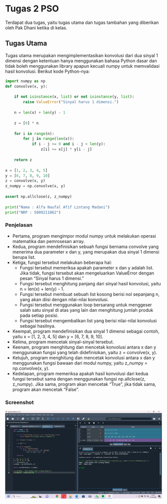 # Tugas 2 PSO
Terdapat dua tugas, yaitu tugas utama dan tugas tambahan yang diberikan oleh Pak Dhani ketika di kelas. 

## Tugas Utama
Tugas utama merupakan mengimplementasikan konvolusi dari dua sinyal 1 dimensi dengan ketentuan hanya menggunakan bahasa Python dasar dan tidak boleh menggunakan library apapun kecuali numpy untuk memvalidasi hasil konvolusi.
Berikut kode Python-nya:
```py
import numpy as np
def convolve(x, y):
   
    if not isinstance(x, list) or not isinstance(y, list):
        raise ValueError("Sinyal harus 1 dimensi.")

    n = len(x) + len(y) - 1

    z = [0] * n

    for i in range(n):
        for j in range(len(x)):
            if i - j >= 0 and i - j < len(y):
                z[i] += x[j] * y[i - j]

    return z

x = [1, 2, 3, 4, 5]
y = [6, 7, 8, 9, 10]
z = convolve(x, y)
z_numpy = np.convolve(x, y)

assert np.allclose(z, z_numpy)

print("Nama : Alfa Naufal Afif Lintang Madani")
print("NRP : 5009211062")
```
### Penjelasan 
- Pertama, program mengimpor modul numpy untuk melakukan operasi matematika dan pemrosesan array.
- Kedua, program mendefinisikan sebuah fungsi bernama convolve yang menerima dua parameter x dan y, yang merupakan dua sinyal 1 dimensi berupa list.
- Ketiga, fungsi tersebut melakukan beberapa hal:
    + Fungsi tersebut memeriksa apakah parameter x dan y adalah list. Jika tidak, fungsi tersebut akan mengeluarkan ValueError dengan pesan “Sinyal harus 1 dimensi.”
    + Fungsi tersebut menghitung panjang dari sinyal hasil konvolusi, yaitu n = len(x) + len(y) - 1.
    + Fungsi tersebut membuat sebuah list kosong berisi nol sepanjang n, yang akan diisi dengan nilai-nilai konvolusi.
    + Fungsi tersebut menggunakan loop bersarang untuk menggeser salah satu sinyal di atas yang lain dan menghitung jumlah produk pada setiap posisi.
    + Fungsi tersebut mengembalikan list yang berisi nilai-nilai konvolusi sebagai hasilnya.
- Keempat, program mendefinisikan dua sinyal 1 dimensi sebagai contoh, yaitu x = [1, 2, 3, 4, 5] dan y = [6, 7, 8, 9, 10].
- Kelima, program mencetak sinyal-sinyal tersebut.
- Keenam, program menghitung dan mencetak konvolusi antara x dan y menggunakan fungsi yang telah didefinisikan, yaitu z = convolve(x, y).
- Ketujuh, program menghitung dan mencetak konvolusi antara x dan y menggunakan fungsi bawaan dari modul numpy, yaitu z_numpy = np.convolve(x, y).
- Kedelapan, program memeriksa apakah hasil konvolusi dari kedua fungsi tersebut sama dengan menggunakan fungsi np.allclose(z, z_numpy). Jika sama, program akan mencetak “True”, jika tidak sama, program akan mencetak “False”.

### Screenshot
![image](tugas_utama/tugas2pso_photo.png)
